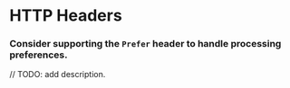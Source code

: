 # HTTP Headers


### Consider supporting the `Prefer` header to handle processing preferences.

// TODO: add description.

<br><br>